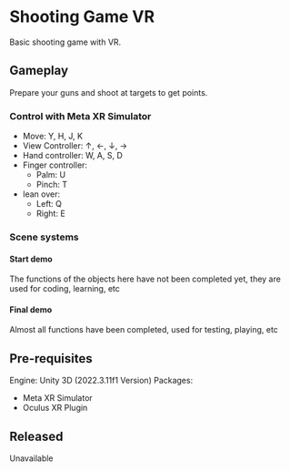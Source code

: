 # Shooting Game VR
Basic shooting game with VR.

## Gameplay
Prepare your guns and shoot at targets to get points.

### Control with Meta XR Simulator 
- Move: Y, H, J, K
- View Controller: ↑, ←, ↓, →
- Hand controller: W, A, S, D
- Finger controller: 
  + Palm: U
  + Pinch: T
- lean over:
  + Left: Q
  + Right: E

### Scene systems
#### Start demo
The functions of the objects here have not been completed yet, they are used for coding, learning, etc
#### Final demo
Almost all functions have been completed, used for testing, playing, etc

## Pre-requisites
Engine: Unity 3D (2022.3.11f1 Version)
Packages:
- Meta XR Simulator
- Oculus XR Plugin
  
## Released
Unavailable
